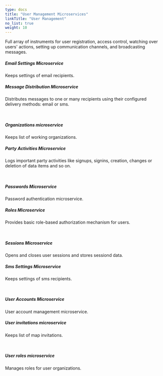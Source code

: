 ```yaml
---
type: docs
title: "User Management Microservices"
linkTitle: "User Management"
no_list: true
weight: 10
---
```


Full array of instruments for user registration, access control, watching over users' actions, setting up communication channels, and broadcasting messages.

<div class="card-deck">

  <div class="card">
    <div class="card-body">
      <h5 class="card-title"><b>Email Settings Microservice</b></h5>
      <p class="card-text">Keeps settings of email recipients.</p>
      <a href="email_settings" class="stretched-link"></a>
    </div>
  </div>

  <div class="card">
    <div class="card-body">
      <h5 class="card-title"><b>Message Distribution Microservice</b></h5>
      <p class="card-text">
        Distributes messages to one or many recipients using their configured delivery methods: email or sms.
      </p>
      <a href="message_distribution" class="stretched-link"></a>
    </div>
  </div>

</div>

<br>

<div class="card-deck">

  <div class="card">
    <div class="card-body">
      <h5 class="card-title"><b>Organizations microservice</b></h5>
      <p class="card-text">Keeps list of working organizations.</p>
      <a href="organizations" class="stretched-link"></a>
    </div>
  </div>

  <div class="card">
    <div class="card-body">
      <h5 class="card-title"><b>Party Activities Microservice</b></h5>
      <p class="card-text">Logs important party activities like signups, signins, creation, changes or deletion of data items and so on.</p>
      <a href="party_activities" class="stretched-link"></a>
    </div>
  </div>
  
</div>

<br>

<div class="card-deck">

  <div class="card">
    <div class="card-body">
      <h5 class="card-title"><b>Passwords Microservice</b></h5>
      <p class="card-text">Password authentication microservice.</p>
      <a href="passwords" class="stretched-link"></a>
    </div>
  </div>

  <div class="card">
    <div class="card-body">
      <h5 class="card-title"><b>Roles Microservice</b></h5>
      <p class="card-text">Provides basic role-based authorization mechanism for users.</p>
      <a href="roles" class="stretched-link"></a>
    </div>
  </div>
  
</div>

<br>

<div class="card-deck">

  <div class="card">
    <div class="card-body">
      <h5 class="card-title"><b>Sessions Microservice</b></h5>
      <p class="card-text">Opens and closes user sessions and stores sessiond data.</p>
      <a href="sessions" class="stretched-link"></a>
    </div>
  </div>

  <div class="card">
    <div class="card-body">
      <h5 class="card-title"><b>Sms Settings Microservice</b></h5>
      <p class="card-text">Keeps settings of sms recipients.</p>
      <a href="sms_settings" class="stretched-link"></a>
    </div>
  </div>
  
</div>

<br>

<div class="card-deck">

  <div class="card">
    <div class="card-body">
      <h5 class="card-title"><b>User Accounts Microservice</b></h5>
      <p class="card-text">User account management microservice.</p>
      <a href="accounts" class="stretched-link"></a>
    </div>
  </div>

  <div class="card">
    <div class="card-body">
      <h5 class="card-title"><b>User invitations microservice</b></h5>
      <p class="card-text">Keeps list of map invitations.</p>
      <a href="user_invitations" class="stretched-link"></a>
    </div>
  </div>
  
</div>

<br>

<div class="card-deck">

  <div class="card">
    <div class="card-body">
      <h5 class="card-title"><b>User roles microservice</b></h5>
      <p class="card-text">Manages roles for user organizations.</p>
      <a href="user_roles" class="stretched-link"></a>
    </div>
  </div>
  
</div>

<br>
